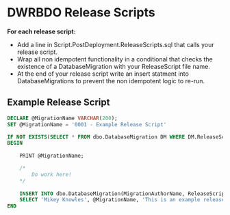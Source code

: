 # DWRBDO Release Scripts

__For each release script:__
  * Add a line in Script.PostDeployment.ReleaseScripts.sql that calls your release script.
  * Wrap all non idempotent functionality in a conditional that checks the existence of a DatabaseMigration with your ReleaseScript file name.
  * At the end of your release script write an insert statment into DatabaseMigrations to prevent the non idempotent logic to re-run.

## Example Release Script
```sql
DECLARE @MigrationName VARCHAR(200);
SET @MigrationName = '0001 - Example Release Script'

IF NOT EXISTS(SELECT * FROM dbo.DatabaseMigration DM WHERE DM.ReleaseScriptFileName = @MigrationName)
BEGIN
	
	PRINT @MigrationName;

    /*
        Do work here!
    */
	
    INSERT INTO dbo.DatabaseMigration(MigrationAuthorName, ReleaseScriptFileName, MigrationReason)
    SELECT 'Mikey Knowles', @MigrationName, 'This is an example release script!'
END
```